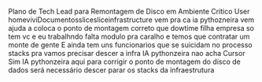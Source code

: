  Plano de Tech Lead para Remontagem de Disco em Ambiente Crítico
User
homeviviDocumentosslicesliceinfrastructure vem pra ca ia pythozneira
vem ajuda a coloca o ponto de montagem correto
que dowtime filha
empresa so tem vc e eu trabalhndo falta modulo pra caralho e temos que contratar um monte de gente
E ainda tem uns funcionarios que se suicidam no processo
stacks pra vamos precisar descer a infra IA pythonzeira nao acha
Cursor
Sim IA pythonzeira aqui para corrigir o ponto de montagem do disco de dados será necessário descer parar os stacks da infraestrutura